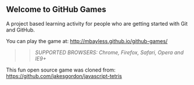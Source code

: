## Welcome to GitHub Games

A project based learning activity for people who are getting started with Git and GitHub.

You can play the game at: http://mbayless.github.io/github-games/

>> _*SUPPORTED BROWSERS*: Chrome, Firefox, Safari, Opera and IE9+_

This fun open source game was cloned from: https://github.com/jakesgordon/javascript-tetris
